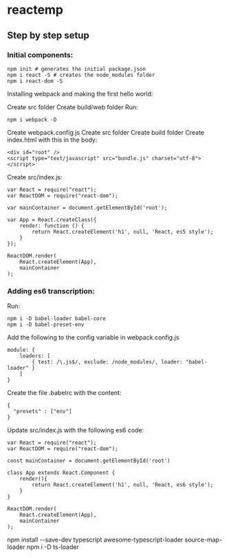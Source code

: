 # reactemp

## Step by step setup

### Initial components:

    npm init # generates the initial package.json
    npm i react -S # creates the node_modules folder
    npm i react-dom -S

Installing webpack and making the first hello world:

Create src folder
Create build/web folder
Run:

    npm i webpack -D

Create webpack.config.js
Create src folder
Create build folder
Create index.html with this in the body:

    <div id="root" />
    <script type="text/javascript" src="bundle.js" charset="utf-8"></script>
    
Create src/index.js:

    var React = require("react");
    var ReactDOM = require("react-dom");
    
    var mainContainer = document.getElementById('root');
    
    var App = React.createClass({
        render: function () {
            return React.createElement('h1', null, 'React, es5 style');
        }
    });
    
    ReactDOM.render(
        React.createElement(App),
        mainContainer
    );

### Adding es6 transcription:

Run:

    npm i -D babel-loader babel-core
    npm i -D babel-preset-env

Add the following to the config variable in webpack.config.js

    module: {
        loaders: [
            { test: /\.js$/, exclude: /node_modules/, loader: "babel-loader" }
        ]
    }

Create the file .babelrc with the content:

    {
      "presets" : ["env"]
    }

Update src/index.js with the following es6 code:

    var React = require("react");
    var ReactDOM = require("react-dom");
    
    const mainContainer = document.getElementById('root')
    
    class App extends React.Component {
        render(){
            return React.createElement('h1', null, 'React, es6 style');
        }
    }
    
    ReactDOM.render(
        React.createElement(App),
        mainContainer
    );

npm install --save-dev typescript awesome-typescript-loader source-map-loader
npm i -D ts-loader